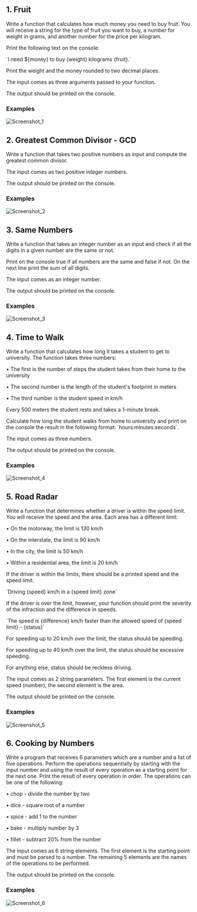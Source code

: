 <h2>1.	Fruit</h2>
<p>Write a function that calculates how much money you need to buy fruit. You will receive a string for the type of fruit you want to buy, a number for weight in grams, and another number for the price per kilogram. </p>
<p>Print the following text on the console:  </p>
<p>`I need ${money} to buy {weight} kilograms {fruit}.`</p>
<p>Print the weight and the money rounded to two decimal places.</p>
<p>The input comes as three arguments passed to your function.</p>
<p>The output should be printed on the console.</p>
<h3>Examples</h3>

![Screenshot_1](https://user-images.githubusercontent.com/73018624/179272257-f22f2e6c-6cc6-4622-8c56-a3217c8da83b.jpg)

<h2>2.	Greatest Common Divisor - GCD</h2>
<p>Write a function that takes two positive numbers as input and compute the greatest common divisor.	</p>
<p>The input comes as two positive integer numbers.</p>
<p>The output should be printed on the console.</p>
<h3>Examples</h3>

![Screenshot_2](https://user-images.githubusercontent.com/73018624/179272450-2117342f-bacd-4be2-9994-0a4157e6304e.jpg)


<h2>3.	Same Numbers</h2>
<p>Write a function that takes an integer number as an input and check if all the digits in a given number are the same or not.</p>
<p>Print on the console true if all numbers are the same and false if not. On the next line print the sum of all digits.</p>
<p>The input comes as an integer number.</p>
<p>The output should be printed on the console.</p>
<h3>Examples</h3>

![Screenshot_3](https://user-images.githubusercontent.com/73018624/179272721-f26e6d6d-20ac-4aa7-9641-3c28db00c446.jpg)


<h2>4.	Time to Walk</h2>
<p>Write a function that calculates how long it takes a student to get to university. 
The function takes three numbers:
</p>
<p>•	The first is the number of steps the student takes from their home to the university</p>
<p>•	Тhe second number is the length of the student's footprint in meters</p>
<p>•	Тhe third number is the student speed in km/h</p>
<p>Every 500 meters the student rests and takes a 1-minute break.</p>
<p>Calculate how long the student walks from home to university and print on the console the result in the following format: `hours:minutes:seconds`.</p>
<p>The input comes as three numbers.</p>
<p>The output should be printed on the console.</p>
<h3>Examples</h3>

![Screenshot_4](https://user-images.githubusercontent.com/73018624/179273017-203093de-b238-4979-b22f-c520c34303d4.jpg)


<h2>5.	Road Radar</h2>
<p>Write a function that determines whether a driver is within the speed limit. You will receive the speed and the area. Each area has a different limit: </p>
<p>•	On the motorway, the limit is 130 km/h</p>
<p>•	On the interstate, the limit is 90 km/h</p>
<p>•	In the city, the limit is 50 km/h </p>
<p>•	Within a residential area, the limit is 20 km/h</p>
<p>If the driver is within the limits, there should be a printed speed and the speed limit. </p>
<p>                `Driving {speed} km/h in a {speed limit} zone`</p>
<p>If the driver is over the limit, however, your function should print the severity of the infraction and the difference in speeds. </p>
<p>`The speed is {difference} km/h faster than the allowed speed of {speed limit} - {status}`</p>
<p>For speeding up to 20 km/h over the limit, the status should be speeding.</p>
<p>For speeding up to 40 km/h over the limit, the status should be excessive speeding.</p>
<p>For anything else, status should be reckless driving.</p>
<p>The input comes as 2 string parameters. The first element is the current speed (number), the second element is the area.</p>
<p>The output should be printed on the console.</p>
<h3>Examples</h3>

![Screenshot_5](https://user-images.githubusercontent.com/73018624/179273455-b806d744-1258-4f75-a878-335842f12e1d.jpg)


<h2>6.	Cooking by Numbers</h2>
<p>Write a program that receives 6 parameters which are a number and a list of five operations. Perform the operations sequentially by starting with the input number and using the result of every operation as a starting point for the next one. Print the result of every operation in order. The operations can be one of the following:</p>
<p>•	chop - divide the number by two</p>
<p>•	dice - square root of a number</p>
<p>•	spice - add 1 to the number</p>
<p>•	bake - multiply number by 3</p>
<p>•	fillet - subtract 20% from the number</p>
<p>The input comes as 6 string elements. The first element is the starting point and must be parsed to a number. The remaining 5 elements are the names of the operations to be performed.</p>
<p>The output should be printed on the console.</p>
<h3>Examples</h3>

![Screenshot_6](https://user-images.githubusercontent.com/73018624/179273772-1b6adf88-9ba5-4d13-80b8-8a684a4ccf5e.jpg)
